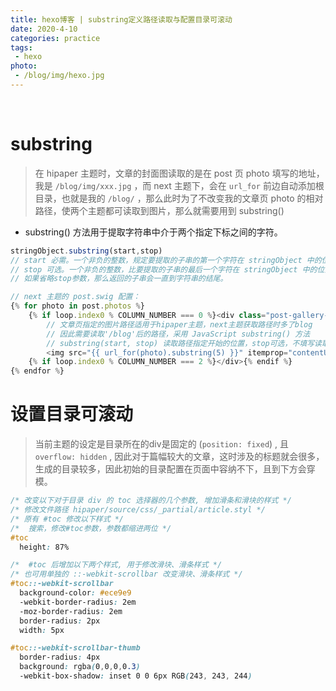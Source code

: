 ```yaml
---
title: hexo博客 | substring定义路径读取与配置目录可滚动
date: 2020-4-10
categories: practice
tags:
 - hexo
photo: 
 - /blog/img/hexo.jpg
---
```


<br>

<!-- more -->

# substring

>在 hipaper 主题时，文章的封面图读取的是在 post 页 photo 填写的地址，我是 `/blog/img/xxx.jpg` ，而 next 主题下，会在 `url_for` 前边自动添加根目录，也就是我的 `/blog/` ，那么此时为了不改变我的文章页 photo 的相对路径，使两个主题都可读取到图片，那么就需要用到 substring()

- substring() 方法用于提取字符串中介于两个指定下标之间的字符。

```js
stringObject.substring(start,stop)
// start 必需。一个非负的整数，规定要提取的子串的第一个字符在 stringObject 中的位置。
// stop 可选。一个非负的整数，比要提取的子串的最后一个字符在 stringObject 中的位置多 1。
// 如果省略stop参数，那么返回的子串会一直到字符串的结尾。

// next 主题的 post.swig 配置：
{% for photo in post.photos %}
    {% if loop.index0 % COLUMN_NUMBER === 0 %}<div class="post-gallery-row">{% endif %}
        // 文章页指定的图片路径适用于hipaper主题，next主题获取路径时多了blog
        // 因此需要读取'/blog'后的路径，采用 JavaScript substring() 方法
        // substring(start, stop) 读取路径指定开始的位置，stop可选，不填写读取到字符串结束
        <img src="{{ url_for(photo).substring(5) }}" itemprop="contentUrl"/>
    {% if loop.index0 % COLUMN_NUMBER === 2 %}</div>{% endif %}
{% endfor %}
```

# 设置目录可滚动

>当前主题的设定是目录所在的div是固定的 (`position: fixed`) , 且 `overflow: hidden` , 因此对于篇幅较大的文章，这时涉及的标题就会很多，生成的目录较多，因此初始的目录配置在页面中容纳不下，且到下方会穿模。

```css
/* 改变以下对于目录 div 的 toc 选择器的几个参数, 增加滑条和滑块的样式 */
/* 修改文件路径 hipaper/source/css/_partial/article.styl */
/* 原有 #toc 修改以下样式 */
/*  搜索，修改#toc参数，参数都缩进两位 */
#toc
  height: 87%

/*  #toc 后增加以下两个样式, 用于修改滑块、滑条样式 */
/* 也可用单独的 ::-webkit-scrollbar 改变滑块、滑条样式 */
#toc::-webkit-scrollbar
  background-color: #ece9e9
  -webkit-border-radius: 2em
  -moz-border-radius: 2em
  border-radius: 2px
  width: 5px

#toc::-webkit-scrollbar-thumb
  border-radius: 4px
  background: rgba(0,0,0,0.3)
  -webkit-box-shadow: inset 0 0 6px RGB(243, 243, 244)
```
